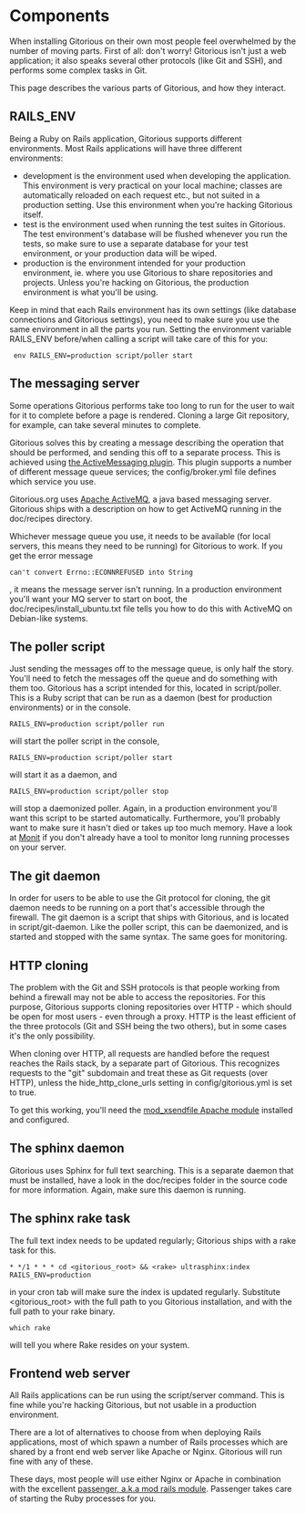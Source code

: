 Components
==========

When installing Gitorious on their own most people feel overwhelmed by the number of moving parts. First of all: don't worry! Gitorious isn't just a web application; it also speaks several other protocols (like Git and SSH), and performs some complex tasks in Git. 

This page describes the various parts of Gitorious, and how they interact.

RAILS_ENV
---------

Being a Ruby on Rails application, Gitorious supports different environments. Most Rails applications will have three different environments:

* development is the environment used when developing the application. This environment is very practical on your local machine; classes are automatically reloaded on each request etc., but not suited in a production setting. Use this environment when you're hacking Gitorious itself.
* test is the environment used when running the test suites in Gitorious. The test environment's database will be flushed whenever you run the tests, so make sure to use a separate database for your test environment, or your production data will be wiped. 
* production is the environment intended for your production environment, ie. where you use Gitorious to share repositories and projects. Unless you're hacking on Gitorious, the production environment is what you'll be using.

Keep in mind that each Rails environment has its own settings (like database connections and Gitorious settings), you need to make sure you use the same environment in all the parts you run. Setting the environment variable RAILS_ENV before/when calling a script will take care of this for you:

     env RAILS_ENV=production script/poller start


The messaging server
--------------------

Some operations Gitorious performs take too long to run for the user to wait for it to complete before a page is rendered. Cloning a large Git repository, for example, can take several minutes to complete. 

Gitorious solves this by creating a message describing the operation that should be performed, and sending this off to a separate process. This is achieved using [the ActiveMessaging plugin](http://code.google.com/p/activemessaging/). This plugin supports a number of different message queue services; the config/broker.yml file defines which service you use.

Gitorious.org uses [Apache ActiveMQ](http://activemq.apache.org), a java based messaging server. Gitorious ships with a description on how to get ActiveMQ running in the doc/recipes directory.

Whichever message queue you use, it needs to be available (for local servers, this means they need to be running) for Gitorious to work. If you get the error message

    can't convert Errno::ECONNREFUSED into String

, it means the message server isn't running. In a production environment you'll want your MQ server to start on boot, the doc/recipes/install_ubuntu.txt file tells you how to do this with ActiveMQ on Debian-like systems.

The poller script
-----------------

Just sending the messages off to the message queue, is only half the story. You'll need to fetch the messages off the queue and do something with them too. Gitorious has a script intended for this, located in script/poller. This is a Ruby script that can be run as a daemon (best for production environments) or in the console.

    RAILS_ENV=production script/poller run 

will start the poller script in the console,

    RAILS_ENV=production script/poller start

will start it as a daemon, and

    RAILS_ENV=production script/poller stop

will stop a daemonized poller. Again, in a production environment you'll want this script to be started automatically. Furthermore, you'll probably want to make sure it hasn't died or takes up too much memory. Have a look at [Monit](http://mmonit.com/monit/) if you don't already have a tool to monitor long running processes on your server. 

The git daemon
--------------

In order for users to be able to use the Git protocol for cloning, the git daemon needs to be running on a port that's accessible through the firewall. The git daemon is a script that ships with Gitorious, and is located in script/git-daemon. Like the poller script, this can be daemonized, and is started and stopped with the same syntax. The same goes for monitoring.

HTTP cloning
------------

The problem with the Git and SSH protocols is that people working from behind a firewall may not be able to access the repositories. For this purpose, Gitorious supports cloning repositories over HTTP - which should be open for most users - even through a proxy. HTTP is the least efficient of the three protocols (Git and SSH being the two others), but in some cases it's the only possibility.

When cloning over HTTP, all requests are handled before the request reaches the Rails stack, by a separate part of Gitorious. This recognizes requests to the "git" subdomain and treat these as Git requests (over HTTP), unless the hide_http_clone_urls setting in config/gitorious.yml is set to true.

To get this working, you'll need the [mod_xsendfile Apache module](http://tn123.ath.cx/mod_xsendfile/) installed and configured.

The sphinx daemon
-----------------

Gitorious uses Sphinx for full text searching. This is a separate daemon that must be installed, have a look in the doc/recipes folder in the source code for more information. Again, make sure this daemon is running.

The sphinx rake task
--------------------

The full text index needs to be updated regularly; Gitorious ships with a rake task for this. 


    * */1 * * * cd <gitorious_root> && <rake> ultrasphinx:index RAILS_ENV=production


in your cron tab will make sure the index is updated regularly. Substitute <gitorious_root> with the full path to you Gitorious installation, and <rake> with the full path to your rake binary.


    which rake


will tell you where Rake resides on your system. 

Frontend web server
-------------------

All Rails applications can be run using the script/server command. This is fine while you're hacking Gitorious, but not usable in a production environment. 


There are a lot of alternatives to choose from when deploying Rails applications, most of which spawn a number of Rails processes which are shared by a front end web server like Apache or Nginx. Gitorious will run fine with any of these.


These days, most people will use either Nginx or Apache in combination with the excellent [passenger, a.k.a mod rails module](http://modrails.com/). Passenger takes care of starting the Ruby processes for you.
